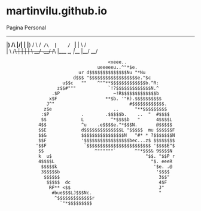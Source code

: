 martinvilu.github.io
====================

Pagina Personal

 __               __   __      __             __   ___  __   __       
|__)  /\  |\/| | |__) /  \    /__`  /\  |    /  ` |__  |  \ /  \
|  \ /~~\ |  | | |  \ \__/    .__/ /~~\ |___ \__, |___ |__/ \__/ 

                                          <xeee..                             
                                      ueeeeeu..^"*$e.                         
                               ur d$$$$$$$$$$$$$$Nu "*Nu                      
                             d$$$ "$$$$$$$$$$$$$$$$$$e."$c                    
                         u$$c   ""    ^"^**$$$$$$$$$$$$$b.^R:                  
                       z$$#"""            `!?$$$$$$$$$$$$$N.^                  
                     .$P                    ~!R$$$$$$$$$$$$$b                  
                    x$F                  **$b. '"R).$$$$$$$$$$                 
                   J^"                            #$$$$$$$$$$$$.               
                  z$e                       ..      "**$$$$$$$$$               
                 :$P            .        .$$$$$b.    ..  "  #$$$$              
                 $$             L          ^*$$$$b   "      4$$$$L             
                4$$             ^u    .e$$$$e."*$$$N.       @$$$$$             
                $$E             d$$$$$$$$$$$$$$L "$$$$$  mu $$$$$$F            
                $$&             $$$$$$$$$$$$$$$$N   "#* * ?$$$$$$$N            
                $$F             '$$$$$$$$$$$$$$$$$bec...z$ $$$$$$$$            
               '$$F              `$$$$$$$$$$$$$$$$$$$$$$$$ '$$$$E"$            
                $$                   ^""""""`       ^"*$$$& 9$$$$N             
                k  u$                                   "$$. "$$P r            
                4$$$$L                                    "$. eeeR             
                 $$$$$k                                    '$e. .@             
                 3$$$$$b                                    '$$$$              
                  $$$$$$                                     3$$"              
                   $$$$$  dc                                 4$F               
                    RF** <$$                                 J"                
                     #bue$$$LJ$$$Nc.                         "                 
                      ^$$$$$$$$$$$$$r                                          
                        `"*$$$$$$$$$                                           

